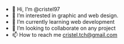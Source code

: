 - 👋 Hi, I’m @cristel97
- 👀 I’m interested in graphic and web design.
- 🌱 I’m currently learning web development
- 💞️ I’m looking to collaborate on any project
- 📫 How to reach me cristel.tch@gmail.com

<!---
cristel97/cristel97 is a ✨ special ✨ repository because its `README.md` (this file) appears on your GitHub profile.
You can click the Preview link to take a look at your changes.
--->

